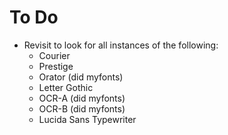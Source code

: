 # To Do

-   Revisit to look for all instances of the following:
    -   Courier
    -   Prestige
    -   Orator (did myfonts)
    -   Letter Gothic
    -   OCR-A (did myfonts)
    -   OCR-B (did myfonts)
    -   Lucida Sans Typewriter
